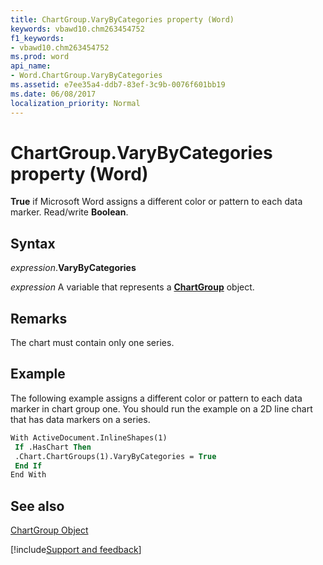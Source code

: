 ```yaml
---
title: ChartGroup.VaryByCategories property (Word)
keywords: vbawd10.chm263454752
f1_keywords:
- vbawd10.chm263454752
ms.prod: word
api_name:
- Word.ChartGroup.VaryByCategories
ms.assetid: e7ee35a4-ddb7-83ef-3c9b-0076f601bb19
ms.date: 06/08/2017
localization_priority: Normal
---
```



# ChartGroup.VaryByCategories property (Word)

 **True** if Microsoft Word assigns a different color or pattern to each data marker. Read/write **Boolean**.


## Syntax

_expression_.**VaryByCategories**

_expression_ A variable that represents a **[ChartGroup](Word.ChartGroup.md)** object.


## Remarks

The chart must contain only one series. 


## Example

The following example assigns a different color or pattern to each data marker in chart group one. You should run the example on a 2D line chart that has data markers on a series.


```vb
With ActiveDocument.InlineShapes(1) 
 If .HasChart Then 
 .Chart.ChartGroups(1).VaryByCategories = True 
 End If 
End With
```


## See also


[ChartGroup Object](Word.ChartGroup.md)

[!include[Support and feedback](~/includes/feedback-boilerplate.md)]